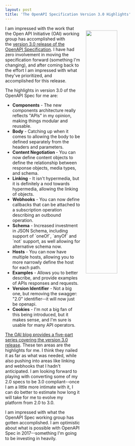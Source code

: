 ```yaml
---
layout: post
title: 'The OpenAPI Specification Version 3.0 Highlights'
---
```

<p><a href="https://www.openapis.org/specification/v3insights"><img style="padding: 15px;" src="http://kinlane-productions.s3.amazonaws.com/api_evangelist_site/blog/openapi_spec_structural_improvements.png" alt="" width="45%" align="right" /></a></p>
<p>I am impressed with the work that the Open API Initiative (OAI) working group has accomplished with the&nbsp;<a href="https://www.openapis.org/specification/v3insights">version 3.0 release of the OpenAPI Specification</a>. I have had zero involvement in moving the specification forward (something I'm changing), and after coming back to the effort I am impressed with what they've prioritized, and accomplished for this release.&nbsp;</p>
<p>The highlights in version 3.0 of the OpenAPI Spec for me are:</p>
<ul>
<li><strong>Components</strong> - The new components architecture&nbsp;really reflects "APIs" in my opinion, making things modular and reusable.</li>
<li><strong>Body</strong> - Catching up when it comes to allowing the body to be defined separately from the headers&nbsp;and parameters.</li>
<li><strong>Content Negotiation </strong>- You can now define content objects to define the&nbsp;<span>relationship between response objects, media types, and schema.</span></li>
<li><strong>Linking</strong> - It isn't hypermedia, but it is definitely a nod towards hypermedia, allowing the linking of objects.</li>
<li><strong>Webhooks</strong> - You can now define callbacks that can be attached to a subscription operation describing an outbound operation.</li>
<li><strong>Schema</strong> - Increased investment in JSON Schema, including support of `oneOf`, `anyOf` and `not` support, as well allowing for alternative&nbsp;schema now.</li>
<li><strong>Hosts</strong> - You can now have multiple hosts, allowing you to more narrowly define the host for each path.</li>
<li><strong>Examples</strong> - Allows you to better describe, and provide examples of APIs responses and requests.</li>
<li><strong>Version Identifier</strong> - Not a big one, but removing the swagger: "2.0" identifier--it will now just be&nbsp;openapi.</li>
<li><strong>Cookies</strong> - I'm not a big fan of this being introduced, but it makes sense, and I'm sure is usable for many API operators.</li>
</ul>
<p><a href="https://www.openapis.org/specification/v3insights">The OAI blog provides a five-part series covering the version 3.0 release</a>. These ten areas are the highlights for me. I think they nailed it as far as what was needed, while also pushing into areas like linking and webhooks that I hadn't anticipated. I am looking forward to playing with converting some of my 2.0 specs to be 3.0 compliant--once I am a little more intimate with it, I can do better to estimate how long it will take for me to evolve my platform from 2.0 to 3.0.</p>
<p>I am impressed with what the OpenAPI Spec working group has gotten accomplished. I am optimistic about what is possible with OpenAPI Spec in 2017--something I'm going to be investing in heavily.</p>